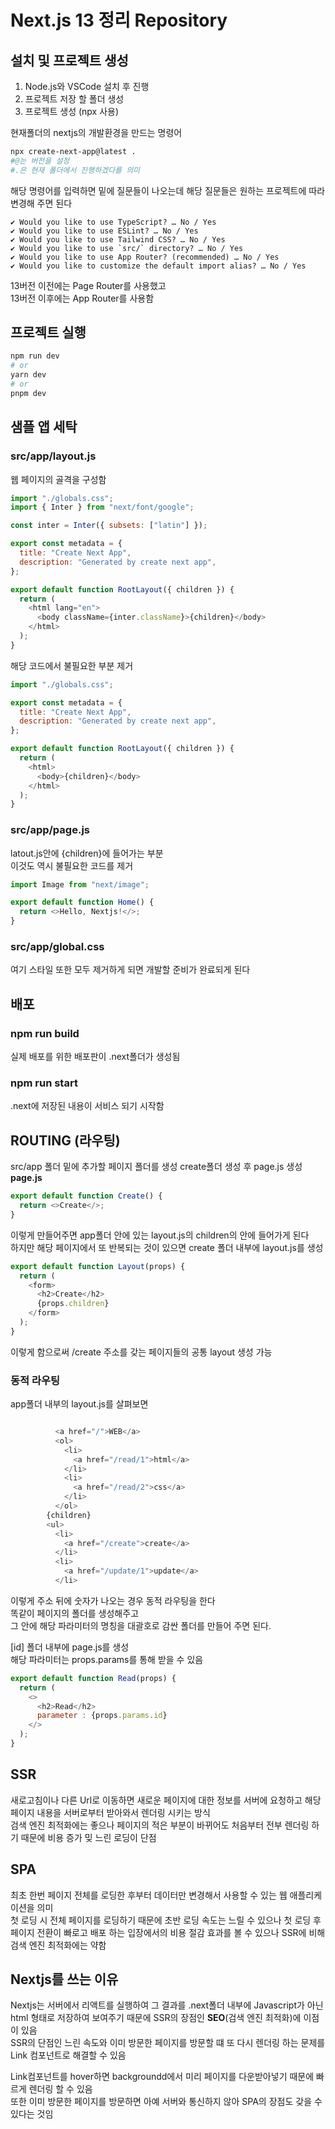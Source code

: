 # **Next.js 13 정리 Repository**

## **설치 및 프로젝트 생성**

1. Node.js와 VSCode 설치 후 진행
2. 프로젝트 저장 할 폴더 생성
3. 프로젝트 생성 (npx 사용)

현재폴더의 nextjs의 개발환경을 만드는 명령어

```bash
npx create-next-app@latest .
#@는 버전을 설정
#.은 현재 폴더에서 진행하겠다를 의미
```

해당 명령어를 입력하면 밑에 질문들이 나오는데 해당 질문들은 원하는 프로젝트에 따라 변경해 주면 된다

```
✔ Would you like to use TypeScript? … No / Yes
✔ Would you like to use ESLint? … No / Yes
✔ Would you like to use Tailwind CSS? … No / Yes
✔ Would you like to use `src/` directory? … No / Yes
✔ Would you like to use App Router? (recommended) … No / Yes
✔ Would you like to customize the default import alias? … No / Yes
```

13버전 이전에는 Page Router를 사용했고  
13버전 이후에는 App Router를 사용함

## **프로젝트 실행**

```bash
npm run dev
# or
yarn dev
# or
pnpm dev
```

## **샘플 앱 세탁**

### src/app/layout.js

웹 페이지의 골격을 구성함

```js
import "./globals.css";
import { Inter } from "next/font/google";

const inter = Inter({ subsets: ["latin"] });

export const metadata = {
  title: "Create Next App",
  description: "Generated by create next app",
};

export default function RootLayout({ children }) {
  return (
    <html lang="en">
      <body className={inter.className}>{children}</body>
    </html>
  );
}
```

해당 코드에서 불필요한 부분 제거

```js
import "./globals.css";

export const metadata = {
  title: "Create Next App",
  description: "Generated by create next app",
};

export default function RootLayout({ children }) {
  return (
    <html>
      <body>{children}</body>
    </html>
  );
}
```

### src/app/page.js

latout.js안에 {children}에 들어가는 부분  
이것도 역시 불필요한 코드를 제거

```js
import Image from "next/image";

export default function Home() {
  return <>Hello, Nextjs!</>;
}
```

### src/app/global.css

여기 스타일 또한 모두 제거하게 되면 개발할 준비가 완료되게 된다

## **배포**

### npm run build

실제 배포를 위한 배포판이 .next폴더가 생성됨

### npm run start

.next에 저장된 내용이 서비스 되기 시작함

## **ROUTING (라우팅)**

src/app 폴더 밑에 추가할 페이지 폴더를 생성
create폴더 생성 후 page.js 생성  
**page.js**

```js
export default function Create() {
  return <>Create</>;
}
```

이렇게 만들어주면 app폴더 안에 있는 layout.js의 children의 안에 들어가게 된다  
하지만 해당 페이지에서 또 반복되는 것이 있으면 create 폴더 내부에 layout.js를 생성

```js
export default function Layout(props) {
  return (
    <form>
      <h2>Create</h2>
      {props.children}
    </form>
  );
}
```

이렇게 함으로써 /create 주소를 갖는 페이지들의 공통 layout 생성 가능

### **동적 라우팅**

app폴더 내부의 layout.js를 살펴보면

```js

          <a href="/">WEB</a>
          <ol>
            <li>
              <a href="/read/1">html</a>
            </li>
            <li>
              <a href="/read/2">css</a>
            </li>
          </ol>
        {children}
        <ul>
          <li>
            <a href="/create">create</a>
          </li>
          <li>
            <a href="/update/1">update</a>
          </li>


```

이렇게 주소 뒤에 숫자가 나오는 경우 동적 라우팅을 한다  
똑같이 페이지의 폴더를 생성해주고  
그 안에 해당 파라미터의 명칭을 대괄호로 감싼 폴더를 만들어 주면 된다.

[id] 폴더 내부에 page.js를 생성  
해당 파라미터는 props.params를 통해 받을 수 있음

```js
export default function Read(props) {
  return (
    <>
      <h2>Read</h2>
      parameter : {props.params.id}
    </>
  );
}
```

## **SSR**

새로고침이나 다른 Url로 이동하면 새로운 페이지에 대한 정보를 서버에 요청하고 해당 페이지 내용을 서버로부터 받아와서 렌더링 시키는 방식  
검색 엔진 최적화에는 좋으나 페이지의 적은 부분이 바뀌어도 처음부터 전부 렌더링 하기 때문에 비용 증가 밎 느린 로딩이 단점

## **SPA**

최초 한번 페이지 전체를 로딩한 후부터 데이터만 변경해서 사용할 수 있는 웹 애플리케이션을 의미  
첫 로딩 시 전체 페이지를 로딩하기 때문에 초반 로딩 속도는 느릴 수 있으나 첫 로딩 후 페이지 전환이 빠로고 배포 하는 입장에서의 비용 절감 효과를 볼 수 있으나 SSR에 비해 검색 엔진 최적화에는 약함

## **Nextjs를 쓰는 이유**

Nextjs는 서버에서 리액트를 실행하여 그 결과를 .next폴더 내부에 Javascript가 아닌 html 형태로 저장하여 보여주기 때문에 SSR의 장점인 **SEO**(검색 엔진 최적화)에 이점이 있음  
SSR의 단점인 느린 속도와 이미 방문한 페이지를 방문할 떄 또 다시 렌더링 하는 문제를 Link 컴포넌트로 해결할 수 있음

Link컴포넌트를 hover하면 backgroundd에서 미리 페이지를 다운받아넣기 때문에 빠르게 렌더링 할 수 있음  
또한 이미 방문한 페이지를 방문하면 아예 서버와 통신하지 않아 SPA의 장점도 갖을 수 있다는 것임
